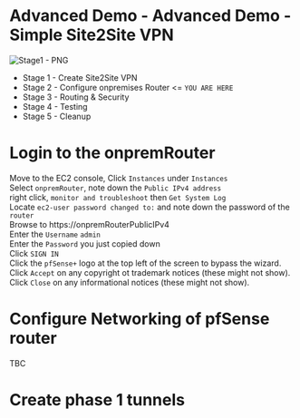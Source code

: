 # Advanced Demo - Advanced Demo - Simple Site2Site VPN

![Stage1 - PNG](TBC)

- Stage 1 - Create Site2Site VPN 
- Stage 2 - Configure onpremises Router <= `YOU ARE HERE`
- Stage 3 - Routing & Security
- Stage 4 - Testing
- Stage 5 - Cleanup

# Login to the onpremRouter

Move to the EC2 console, Click `Instances` under `Instances`  
Select `onpremRouter`, note down the `Public IPv4 address`  
right click, `monitor and troubleshoot` then `Get System Log`  
Locate `ec2-user password changed to:` and note down the password of the `router`  
Browse to https://onpremRouterPublicIPv4  
Enter the `Username` `admin`  
Enter the `Password` you just copied down  
Click `SIGN IN`  
Click the `pfSense+` logo at the top left of the screen to bypass the wizard. 
Click `Accept` on any copyright ot trademark notices (these might not show). 
Click `Close` on any informational notices (these might not show). 

# Configure Networking of pfSense router

TBC



# Create phase 1 tunnels


